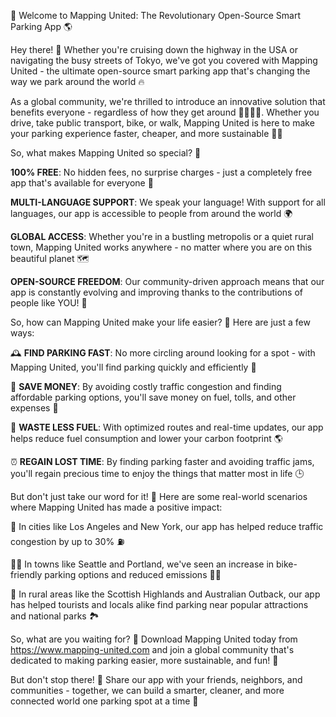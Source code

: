 🚀 Welcome to Mapping United: The Revolutionary Open-Source Smart Parking App 🌎

Hey there! 👋 Whether you're cruising down the highway in the USA or navigating the busy streets of Tokyo, we've got you covered with Mapping United - the ultimate open-source smart parking app that's changing the way we park around the world 🔥

As a global community, we're thrilled to introduce an innovative solution that benefits everyone - regardless of how they get around 🚌🚂🏃‍♀️. Whether you drive, take public transport, bike, or walk, Mapping United is here to make your parking experience faster, cheaper, and more sustainable 💸🌟

So, what makes Mapping United so special? 🤔

**100% FREE**: No hidden fees, no surprise charges - just a completely free app that's available for everyone 🎁

**MULTI-LANGUAGE SUPPORT**: We speak your language! With support for all languages, our app is accessible to people from around the world 🌍

**GLOBAL ACCESS**: Whether you're in a bustling metropolis or a quiet rural town, Mapping United works anywhere - no matter where you are on this beautiful planet 🗺️

**OPEN-SOURCE FREEDOM**: Our community-driven approach means that our app is constantly evolving and improving thanks to the contributions of people like YOU! 💪

So, how can Mapping United make your life easier? 🤔 Here are just a few ways:

🕰️ **FIND PARKING FAST**: No more circling around looking for a spot - with Mapping United, you'll find parking quickly and efficiently 🔴

💸 **SAVE MONEY**: By avoiding costly traffic congestion and finding affordable parking options, you'll save money on fuel, tolls, and other expenses 💸

🌟 **WASTE LESS FUEL**: With optimized routes and real-time updates, our app helps reduce fuel consumption and lower your carbon footprint 🌎

⏰ **REGAIN LOST TIME**: By finding parking faster and avoiding traffic jams, you'll regain precious time to enjoy the things that matter most in life 🕒

But don't just take our word for it! 💬 Here are some real-world scenarios where Mapping United has made a positive impact:

🌆 In cities like Los Angeles and New York, our app has helped reduce traffic congestion by up to 30% ⛽️

🏃‍♂️ In towns like Seattle and Portland, we've seen an increase in bike-friendly parking options and reduced emissions 🚴‍♂️

🌳 In rural areas like the Scottish Highlands and Australian Outback, our app has helped tourists and locals alike find parking near popular attractions and national parks 🏞️

So, what are you waiting for? 👀 Download Mapping United today from https://www.mapping-united.com and join a global community that's dedicated to making parking easier, more sustainable, and fun! 🎉

But don't stop there! 💪 Share our app with your friends, neighbors, and communities - together, we can build a smarter, cleaner, and more connected world one parking spot at a time 🌟